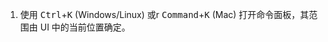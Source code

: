 1. 使用 <kbd>Ctrl</kbd>+<kbd>K</kbd> (Windows/Linux) 或r <kbd>Command</kbd>+<kbd>K</kbd> (Mac) 打开命令面板，其范围由 UI 中的当前位置确定。 
